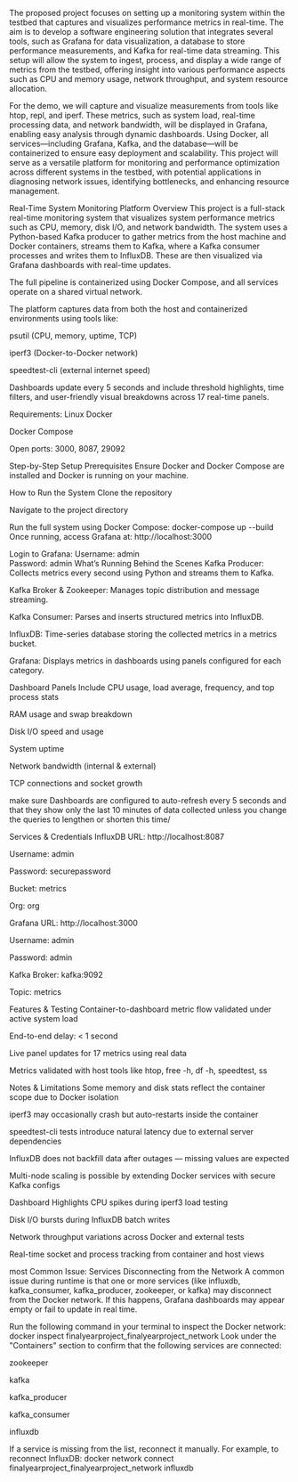 The proposed project focuses on setting up a monitoring system within the testbed that captures and visualizes performance metrics in real-time. The aim is to develop a software engineering solution that integrates several tools, such as Grafana for data visualization, a database to store performance measurements, and Kafka for real-time data streaming. This setup will allow the system to ingest, process, and display a wide range of metrics from the testbed, offering insight into various performance aspects such as CPU and memory usage, network throughput, and system resource allocation.

For the demo, we will capture and visualize measurements from tools like htop, repl, and iperf. These metrics, such as system load, real-time processing data, and network bandwidth, will be displayed in Grafana, enabling easy analysis through dynamic dashboards. Using Docker, all services—including Grafana, Kafka, and the database—will be containerized to ensure easy deployment and scalability. This project will serve as a versatile platform for monitoring and performance optimization across different systems in the testbed, with potential applications in diagnosing network issues, identifying bottlenecks, and enhancing resource management.

Real-Time System Monitoring Platform
Overview
This project is a full-stack real-time monitoring system that visualizes system performance metrics such as CPU, memory, disk I/O, and network bandwidth. The system uses a Python-based Kafka producer to gather metrics from the host machine and Docker containers, streams them to Kafka, where a Kafka consumer processes and writes them to InfluxDB. These are then visualized via Grafana dashboards with real-time updates.

The full pipeline is containerized using Docker Compose, and all services operate on a shared virtual network.

The platform captures data from both the host and containerized environments using tools like:

psutil (CPU, memory, uptime, TCP)

iperf3 (Docker-to-Docker network)

speedtest-cli (external internet speed)

Dashboards update every 5 seconds and include threshold highlights, time filters, and user-friendly visual breakdowns across 17 real-time panels.

Requirements:
Linux 
Docker

Docker Compose

Open ports: 3000, 8087, 29092

Step-by-Step Setup
Prerequisites
Ensure Docker and Docker Compose are installed and Docker is running on your machine.

How to Run the System
Clone the repository

Navigate to the project directory

Run the full system using Docker Compose:
docker-compose up --build
Once running, access Grafana at:
http://localhost:3000

Login to Grafana:
Username: admin  
Password: admin
What’s Running Behind the Scenes
Kafka Producer: Collects metrics every second using Python and streams them to Kafka.

Kafka Broker & Zookeeper: Manages topic distribution and message streaming.

Kafka Consumer: Parses and inserts structured metrics into InfluxDB.

InfluxDB: Time-series database storing the collected metrics in a metrics bucket.

Grafana: Displays metrics in dashboards using panels configured for each category.

Dashboard Panels Include
CPU usage, load average, frequency, and top process stats

RAM usage and swap breakdown

Disk I/O speed and usage

System uptime

Network bandwidth (internal & external)

TCP connections and socket growth

make sure Dashboards are configured to auto-refresh every 5 seconds and that they show only the last 10 minutes of data collected unless you change the queries to lengthen or shorten this time/

Services & Credentials
InfluxDB
URL: http://localhost:8087

Username: admin

Password: securepassword

Bucket: metrics

Org: org

Grafana
URL: http://localhost:3000

Username: admin

Password: admin

Kafka
Broker: kafka:9092

Topic: metrics

Features & Testing
Container-to-dashboard metric flow validated under active system load

End-to-end delay: < 1 second

Live panel updates for 17 metrics using real data

Metrics validated with host tools like htop, free -h, df -h, speedtest, ss

Notes & Limitations
Some memory and disk stats reflect the container scope due to Docker isolation

iperf3 may occasionally crash but auto-restarts inside the container

speedtest-cli tests introduce natural latency due to external server dependencies

InfluxDB does not backfill data after outages — missing values are expected

Multi-node scaling is possible by extending Docker services with secure Kafka configs

Dashboard Highlights
CPU spikes during iperf3 load testing

Disk I/O bursts during InfluxDB batch writes

Network throughput variations across Docker and external tests

Real-time socket and process tracking from container and host views


most Common Issue: Services Disconnecting from the Network
A common issue during runtime is that one or more services (like influxdb, kafka_consumer, kafka_producer, zookeeper, or kafka) may disconnect from the Docker network. 
If this happens, Grafana dashboards may appear empty or fail to update in real time.

Run the following command in your terminal to inspect the Docker network: docker inspect finalyearproject_finalyearproject_network
Look under the "Containers" section to confirm that the following services are connected:

zookeeper

kafka

kafka_producer

kafka_consumer

influxdb

If a service is missing from the list, reconnect it manually. For example, to reconnect InfluxDB: docker network connect finalyearproject_finalyearproject_network influxdb
